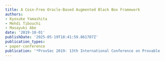 ```yaml
---
title: A Coin-Free Oracle-Based Augmented Black Box Framework
authors:
- Kyosuke Yamashita
- Mehdi Tibouchi
- Masayuki Abe
date: '2019-10-01'
publishDate: '2025-05-19T18:41:59.861707Z'
publication_types:
- paper-conference
publication: '*ProvSec 2019: 13th International Conference on Provable Security*'
---
```

